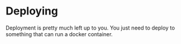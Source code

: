 # Deploying

Deployment is pretty much left up to you. You just need to deploy to something that can run a docker container.

